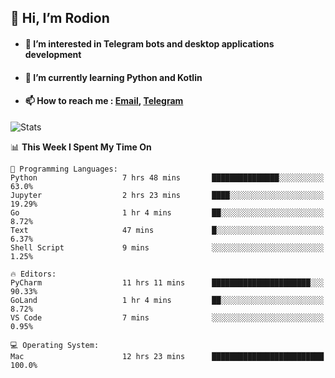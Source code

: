 ## 👋 Hi, I’m Rodion
- #### 👀 I’m interested in Telegram bots and desktop applications development
- #### 🌱 I’m currently learning Python and Kotlin
- #### 📫 How to reach me : [Email](mailto:me@lavn.ml), [Telegram](https://t.me/fast_geek)

![Stats](https://github-readme-stats.vercel.app/api?username=fast-geek&show_icons=true&theme=github_dark&hide_border=true&hide=issues&count_private=true&layout=compact)


<!--START_SECTION:waka-->
📊 **This Week I Spent My Time On** 

```text
💬 Programming Languages: 
Python                   7 hrs 48 mins       ███████████████░░░░░░░░░░   63.0% 
Jupyter                  2 hrs 23 mins       ████░░░░░░░░░░░░░░░░░░░░░   19.29% 
Go                       1 hr 4 mins         ██░░░░░░░░░░░░░░░░░░░░░░░   8.72% 
Text                     47 mins             █░░░░░░░░░░░░░░░░░░░░░░░░   6.37% 
Shell Script             9 mins              ░░░░░░░░░░░░░░░░░░░░░░░░░   1.25%

🔥 Editors: 
PyCharm                  11 hrs 11 mins      ██████████████████████░░░   90.33% 
GoLand                   1 hr 4 mins         ██░░░░░░░░░░░░░░░░░░░░░░░   8.72% 
VS Code                  7 mins              ░░░░░░░░░░░░░░░░░░░░░░░░░   0.95%

💻 Operating System: 
Mac                      12 hrs 23 mins      █████████████████████████   100.0%

```


<!--END_SECTION:waka-->
